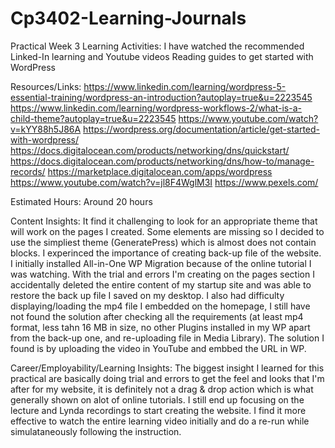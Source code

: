 # Cp3402-Learning-Journals

Practical Week 3
Learning Activities:
I have watched the recommended Linked-In learning and Youtube videos 
Reading guides to get started with WordPress

Resources/Links:
https://www.linkedin.com/learning/wordpress-5-essential-training/wordpress-an-introduction?autoplay=true&u=2223545
https://www.linkedin.com/learning/wordpress-workflows-2/what-is-a-child-theme?autoplay=true&u=2223545
https://www.youtube.com/watch?v=kYY88h5J86A
https://wordpress.org/documentation/article/get-started-with-wordpress/
https://docs.digitalocean.com/products/networking/dns/quickstart/
https://docs.digitalocean.com/products/networking/dns/how-to/manage-records/
https://marketplace.digitalocean.com/apps/wordpress
https://www.youtube.com/watch?v=jl8F4WglM3I
https://www.pexels.com/

Estimated Hours:
Around 20 hours

Content Insights:
It find it challenging to look for an appropriate theme that will work on the pages I created. Some elements are missing so I decided to use the simpliest theme (GeneratePress) which is almost does not contain blocks.
I experinced the importance of creating back-up file of the website. I initially installed All-in-One WP Migration because of the online tutorial I was watching. With the trial and errors I'm creating on the pages section I accidentally deleted the entire content of my startup site and was able to restore the back up file I saved on my desktop.
I also had difficulty displaying/loading the mp4 file I embedded on the homepage, I still have not found the solution after checking all the requirements (at least mp4 format, less tahn 16 MB in size, no other Plugins installed in my WP apart from the back-up one, and re-uploading file in Media Library). The solution I found is by uploading the video in YouTube and embbed the URL in WP.


Career/Employability/Learning Insights:
The biggest insight I learned for this practical are basically doing trial and errors to get the feel and looks that I'm after for my website, it is definitely not a drag & drop action which is what generally shown on alot of online tutorials. I still end up focusing on the lecture and Lynda recordings to start creating the website. 
I find it more effective to watch the entire learning video initially and do a re-run while simulataneously following the instruction. 
